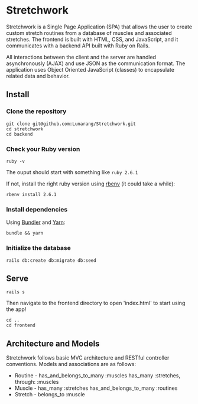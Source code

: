 # Stretchwork

Stretchwork is a Single Page Application (SPA) that allows the user to create custom stretch routines from a database of muscles and associated stretches. The frontend is built with HTML, CSS, and JavaScript, and it communicates with a backend API built with Ruby on Rails.

All interactions between the client and the server are handled asynchronously (AJAX) and use JSON as the communication format. The application uses Object Oriented JavaScript (classes) to encapsulate related data and behavior.

## Install

### Clone the repository

```shell
git clone git@github.com:Lunarang/Stretchwork.git
cd stretchwork
cd backend
```

### Check your Ruby version

```shell
ruby -v
```

The ouput should start with something like `ruby 2.6.1`

If not, install the right ruby version using [rbenv](https://github.com/rbenv/rbenv) (it could take a while):

```shell
rbenv install 2.6.1
```

### Install dependencies

Using [Bundler](https://github.com/bundler/bundler) and [Yarn](https://github.com/yarnpkg/yarn):

```shell
bundle && yarn
```

### Initialize the database

```shell
rails db:create db:migrate db:seed
```

## Serve

```shell
rails s
```

Then navigate to the frontend directory to open 'index.html' to start using the app!

```shell
cd ..
cd frontend
```

## Architecture and Models

Stretchwork follows basic MVC architecture and RESTful controller conventions.
Models and associations are as follows:

* Routine - has_and_belongs_to_many :muscles
    has_many :stretches, through: :muscles
* Muscle - has_many :stretches
    has_and_belongs_to_many :routines
* Stretch - belongs_to :muscle

